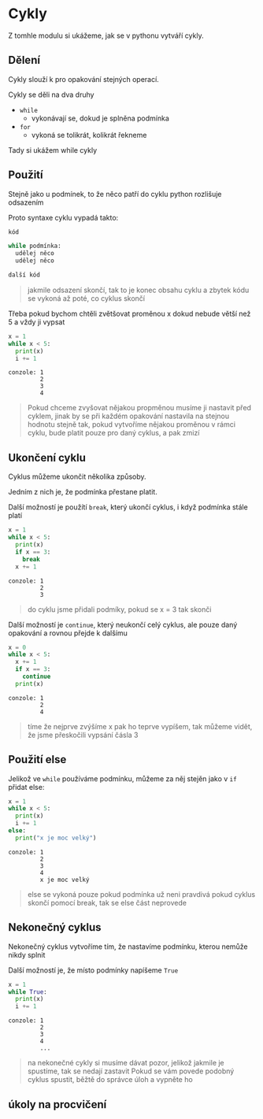 # Cykly

Z tomhle modulu si ukážeme, jak se v pythonu vytváří cykly.

## Dělení

Cykly slouží k pro opakování stejných operací.

Cykly se děli na dva druhy 
- `while`
  - vykonávají se, dokud je splněna podmínka
- `for`
  - vykoná se tolikrát, kolikrát řekneme

Tady si ukážem while cykly

## Použití

Stejně jako u podmínek, to že něco patří do cyklu python rozlišuje odsazením

Proto syntaxe cyklu vypadá takto:
```python
kód

while podmínka:
  udělej něco
  udělej něco

další kód
```
> jakmile odsazení skončí, tak to je konec obsahu cyklu a zbytek kódu se vykoná až poté, co cyklus skončí

Třeba pokud bychom chtěli zvětšovat proměnou x dokud nebude větší než 5 a vždy ji vypsat
```python
x = 1
while x < 5:
  print(x)
  i += 1
```
```
conzole: 1
         2
         3
         4
```
> Pokud chceme zvyšovat nějakou propměnou musíme ji nastavit před cyklem, jinak by se při každém opakování nastavila na stejnou hodnotu
> stejně tak, pokud vytvoříme nějakou proměnou v rámci cyklu, bude platit pouze pro daný cyklus, a pak zmizí

## Ukončení cyklu

Cyklus můžeme ukončit několika způsoby.

Jedním z nich je, že podmínka přestane platit.

Další možností je použítí `break`, který ukončí cyklus, i když podmínka stále platí

```python
x = 1
while x < 5:
  print(x)
  if x == 3:
    break
  x += 1
```
```
conzole: 1
         2
         3
```
> do cyklu jsme přidali podmíky, pokud se x = 3 tak skonči

Další možností je `continue`, který neukončí celý cyklus, ale pouze daný opakování a rovnou přejde k dalšímu
```python
x = 0
while x < 5:
  x += 1
  if x == 3:
    continue
  print(x)
```
```
conzole: 1
         2
         4
```
> tíme že nejprve zvýšíme x pak ho teprve vypíšem, tak můžeme vidět, že jsme přeskočili vypsání čásla 3

## Použití else

Jelikož ve `while` používáme podmínku, můžeme za něj stejěn jako v `if` přidat else:
```python
x = 1
while x < 5:
  print(x)
  i += 1
else:
  print("x je moc velký")
```
```
conzole: 1
         2
         3
         4
         x je moc velký
```
> else se vykoná pouze pokud podmínka už neni pravdivá
> pokud cyklus skončí pomocí break, tak se else část neprovede

## Nekonečný cyklus

Nekonečný cyklus vytvoříme tím, že nastavíme podmínku, kterou nemůže nikdy splnit

Další možností je, že místo podmínky napíšeme `True`

```python
x = 1
while True:
  print(x)
  i += 1
```
```
conzole: 1
         2
         3
         4
         ...
```
> na nekonečné cykly si musíme dávat pozor, jelikož jakmile je spustíme, tak se nedají zastavit
> Pokud se vám povede podobný cyklus spustit, běžtě do správce úloh a vypněte ho

## úkoly na procvičení
